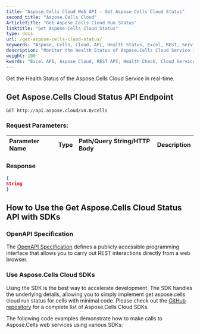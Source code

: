 ```yaml
---
title: "Aspose.Cells Cloud Web API - Get Aspose Cells Cloud Status"
second_title: "Aspose.Cells Cloud"
ArticleTitle: "Get Aspose.Cells Cloud Run Status"
linktitle: "Get Aspose Cells Cloud Status"
type: docs
url: /get-aspose-cells-cloud-status/
keywords: "Aspose, Cells, Cloud, API, Health Status, Excel, REST, Service Monitoring, SLA Compliance"
description: "Monitor the Health Status of Aspose.Cells Cloud Service in real-time."
weight: 100
kwords: "Excel API, Aspose Cloud, REST API, Health Check, Cloud Service, Response Latency, Error Rates, SLA Monitoring, Integration Troubleshooting"
---
```


Get the Health Status of the Aspose.Cells Cloud Service in real-time.

## **Get Aspose.Cells Cloud Status API Endpoint**

```
GET http://api.aspose.cloud/v4.0/cells
```

### **Request Parameters:**

| Parameter Name | Type | Path/Query String/HTTP Body | Description |
| :- | :- | :- | :- |

### **Response**

```json
{
String
}
```

## How to Use the Get Aspose.Cells Cloud Status API with SDKs

### OpenAPI Specification

The [OpenAPI Specification](https://reference.aspose.cloud/cells/#/CellsStatusController/GetAsposeCellsCloudStatus) defines a publicly accessible programming interface that allows you to carry out REST interactions directly from a web browser.

### Use Aspose.Cells Cloud SDKs

Using the SDK is the best way to accelerate development. The SDK handles the underlying details, allowing you to simply implement get aspose.cells cloud run status for cells with minimal code.
Please check out the [GitHub repository](https://github.com/aspose-cells-cloud) for a complete list of Aspose.Cells Cloud SDKs.

The following code examples demonstrate how to make calls to Aspose.Cells web services using various SDKs:
